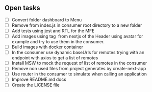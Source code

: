 

## Open tasks

- [ ] Convert folder dashboard to Menu
- [ ] Remove from index.js in consumer root directory to a new folder 
- [ ] Add tests using jest and RTL for the MFE
- [ ] Add images using tag <Image> from nextjs of the Header using avatar for example and try to use them in the consumer.
- [ ] Build images with docker container
- [ ] In the consumer use dynamic baseUrls for remotes trying with an endpoint with axios to get a list of remotes
- [ ] Install MSW to mock the request of list of remotes in the consumer
- [ ] Remove non used files from project generates by create-next-app 
- [ ] Use router in the consumer to simulate when calling an application
- [ ] Improve README.md docs
- [ ] Create the LICENSE file